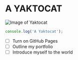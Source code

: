 # <h1>A YAKTOCAT</h1> #

![Image of Yaktocat](https://octodex.github.com/images/yaktocat.png)

``` javascript
console.log('A Yaktocat');
```
- [ ] Turn on GitHub Pages
- [ ] Outline my portfolio
- [ ] Introduce myself to the world
